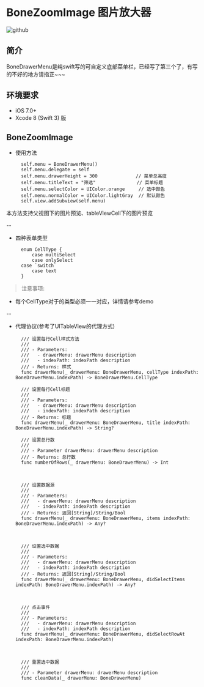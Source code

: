 # BoneZoomImage 图片放大器
![github](https://github.com/kuangtao22/BoneImagePreview/blob/master/%E9%A2%84%E8%A7%88.gif
 "github")  
## 简介
BoneDrawerMenu是纯swift写的可自定义底部菜单栏，已经写了第三个了，有写的不好的地方请指正~~~

#### 

	

## 环境要求

* iOS 7.0+
* Xcode 8 (Swift 3) 版

## BoneZoomImage
* 使用方法

		self.menu = BoneDrawerMenu() 
		self.menu.delegate = self		
      	self.menu.drawerHeight = 300		      // 菜单总高度
      	self.menu.titleText = "筛选"	             // 菜单标题
      	self.menu.selectColor = UIColor.orange     // 选中颜色
      	self.menu.normalColor = UIColor.lightGray  // 默认颜色
      	self.view.addSubview(self.menu)
      	
本方法支持父视图下的图片预览、tableViewCell下的图片预览
		
--
 
* 四种表单类型

		enum CellType {
			case multiSelect
        	case onlySelect
       	case `switch`
        	case text
    	}
    	
> 注意事项: 
> 
* 每个CellType对于的类型必须一一对应，详情请参考demo

--

* 代理协议(参考了UITableView的代理方式)

		/// 设置每行Cell样式方法
    	///
    	/// - Parameters:
    	///   - drawerMenu: drawerMenu description
    	///   - indexPath: indexPath description
    	/// - Returns: 样式
    	func drawerMenu(_ drawerMenu: BoneDrawerMenu, cellType indexPath: BoneDrawerMenu.indexPath) -> BoneDrawerMenu.CellType

		/// 设置每行Cell标题
   	 	///
    	/// - Parameters:
    	///   - drawerMenu: drawerMenu description
    	///   - indexPath: indexPath description
    	/// - Returns: 标题
    	func drawerMenu(_ drawerMenu: BoneDrawerMenu, title indexPath: BoneDrawerMenu.indexPath) -> String?
    	
    	/// 设置总行数
    	///
    	/// - Parameter drawerMenu: drawerMenu description
    	/// - Returns: 总行数
    	func numberOfRows(_ drawerMenu: BoneDrawerMenu) -> Int
    
    
    
    	/// 设置数据源
    	///
    	/// - Parameters:
    	///   - drawerMenu: drawerMenu description
    	///   - indexPath: indexPath description
    	/// - Returns: 返回[String]/String/Bool
    	func drawerMenu(_ drawerMenu: BoneDrawerMenu, items indexPath: BoneDrawerMenu.indexPath) -> Any?
    
    
    
    	/// 设置选中数据
    	///
    	/// - Parameters:
    	///   - drawerMenu: drawerMenu description
    	///   - indexPath: indexPath description
    	/// - Returns: 返回[String]/String/Bool
    	func drawerMenu(_ drawerMenu: BoneDrawerMenu, didSelectItems indexPath: BoneDrawerMenu.indexPath) -> Any?
    
    
    
    	/// 点击事件
    	///
    	/// - Parameters:
    	///   - drawerMenu: drawerMenu description
    	///   - indexPath: indexPath description
    	func drawerMenu(_ drawerMenu: BoneDrawerMenu, didSelectRowAt indexPath: BoneDrawerMenu.indexPath)
    
    
    
    	/// 重置选中数据
    	///
    	/// - Parameter drawerMenu: drawerMenu description
    	func cleanData(_ drawerMenu: BoneDrawerMenu)
    	

